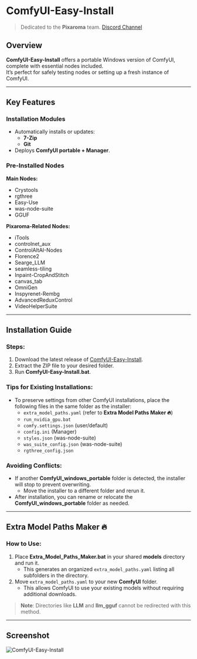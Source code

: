 # ComfyUI-Easy-Install

> Dedicated to the **Pixaroma** team. [Discord Channel](https://discord.com/invite/gggpkVgBf3)

## Overview  
**ComfyUI-Easy-Install** offers a portable Windows version of ComfyUI, complete with essential nodes included.  
It’s perfect for safely testing nodes or setting up a fresh instance of ComfyUI.  

---

## Key Features  

### Installation Modules  
- Automatically installs or updates:  
  - **7-Zip**  
  - **Git**  
- Deploys **ComfyUI portable + Manager**.

### Pre-Installed Nodes  
**Main Nodes:**  
- Crystools  
- rgthree  
- Easy-Use  
- was-node-suite  
- GGUF  

**Pixaroma-Related Nodes:**  
- iTools  
- controlnet_aux  
- ControlAltAI-Nodes  
- Florence2  
- Searge_LLM  
- seamless-tiling  
- Inpaint-CropAndStitch  
- canvas_tab  
- OmniGen  
- Inspyrenet-Rembg  
- AdvancedReduxControl  
- VideoHelperSuite  

---

## Installation Guide  

### Steps:  
1. Download the latest release of [ComfyUI-Easy-Install](https://github.com/Tavris1/ComfyUI-Easy-Install/releases/latest/download/ComfyUI-Easy-Install.zip).  
2. Extract the ZIP file to your desired folder.  
3. Run **ComfyUI-Easy-Install.bat**.  

### Tips for Existing Installations:  
- To preserve settings from other ComfyUI installations, place the following files in the same folder as the installer:  
  - `extra_model_paths.yaml` (refer to **Extra Model Paths Maker 🔥**)  
  - `run_nvidia_gpu.bat`  
  - `comfy.settings.json` (user/default)  
  - `config.ini` (Manager)  
  - `styles.json` (was-node-suite)  
  - `was_suite_config.json` (was-node-suite)  
  - `rgthree_config.json`  

### Avoiding Conflicts:  
- If another **ComfyUI_windows_portable** folder is detected, the installer will stop to prevent overwriting.  
  - Move the installer to a different folder and rerun it.  
- After installation, you can rename or relocate the **ComfyUI_windows_portable** folder as needed.  

---

## Extra Model Paths Maker 🔥  

### How to Use:  
1. Place **Extra_Model_Paths_Maker.bat** in your shared **models** directory and run it.  
   - This generates an organized `extra_model_paths.yaml` listing all subfolders in the directory.  
2. Move `extra_model_paths.yaml` to your new **ComfyUI** folder.  
   - This allows ComfyUI to use your existing models without requiring additional downloads.  

> **Note**: Directories like **LLM** and **llm_gguf** cannot be redirected with this method.  

---

## Screenshot  
![ComfyUI-Easy-Install](https://github.com/user-attachments/assets/9032aff4-f277-4269-91de-b50400a659b5)

